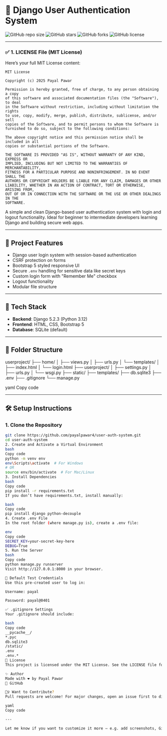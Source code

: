 #  🔐 Django User Authentication System

![GitHub repo size](https://img.shields.io/github/repo-size/payalpawar4/user-auth-system)
![GitHub stars](https://img.shields.io/github/stars/payalpawar4/user-auth-system?style=social)
![GitHub forks](https://img.shields.io/github/forks/payalpawar4/user-auth-system?style=social)
![GitHub license](https://img.shields.io/github/license/payalpawar4/user-auth-system)

---

### ✅ 1. LICENSE File (MIT License)
Here’s your full MIT License content:

```text
MIT License

Copyright (c) 2025 Payal Pawar

Permission is hereby granted, free of charge, to any person obtaining a copy
of this software and associated documentation files (the "Software"), to deal
in the Software without restriction, including without limitation the rights
to use, copy, modify, merge, publish, distribute, sublicense, and/or sell
copies of the Software, and to permit persons to whom the Software is
furnished to do so, subject to the following conditions:

The above copyright notice and this permission notice shall be included in all
copies or substantial portions of the Software.

THE SOFTWARE IS PROVIDED "AS IS", WITHOUT WARRANTY OF ANY KIND, EXPRESS OR
IMPLIED, INCLUDING BUT NOT LIMITED TO THE WARRANTIES OF MERCHANTABILITY,
FITNESS FOR A PARTICULAR PURPOSE AND NONINFRINGEMENT. IN NO EVENT SHALL THE
AUTHORS OR COPYRIGHT HOLDERS BE LIABLE FOR ANY CLAIM, DAMAGES OR OTHER
LIABILITY, WHETHER IN AN ACTION OF CONTRACT, TORT OR OTHERWISE, ARISING FROM,
OUT OF OR IN CONNECTION WITH THE SOFTWARE OR THE USE OR OTHER DEALINGS IN THE
SOFTWARE.
```
A simple and clean Django-based user authentication system with login and logout functionality. Ideal for beginner to intermediate developers learning Django and building secure web apps.

---

## 📂 Project Features

- Django user login system with session-based authentication  
- CSRF protection on forms  
- Bootstrap 5 styled responsive UI  
- Secure `.env` handling for sensitive data like secret keys  
- Custom login form with "Remember Me" checkbox  
- Logout functionality  
- Modular file structure

---

## 🚀 Tech Stack

- **Backend**: Django 5.2.3 (Python 3.12)
- **Frontend**: HTML, CSS, Bootstrap 5
- **Database**: SQLite (default)

---

## 📁 Folder Structure

userproject/
├── home/
│ ├── views.py
│ ├── urls.py
│ └── templates/
│ ├── index.html
│ └── login.html
├── userproject/
│ ├── settings.py
│ ├── urls.py
│ └── wsgi.py
├── static/
├── templates/
├── db.sqlite3
├── .env
├── .gitignore
└── manage.py

yaml
Copy code

---

## 🛠️ Setup Instructions

### 1. Clone the Repository
```bash
git clone https://github.com/payalpawar4/user-auth-system.git
cd user-auth-system
2. Create and Activate a Virtual Environment
bash
Copy code
python -m venv env
env\Scripts\activate  # For Windows
# OR
source env/bin/activate  # For Mac/Linux
3. Install Dependencies
bash
Copy code
pip install -r requirements.txt
If you don’t have requirements.txt, install manually:

bash
Copy code
pip install django python-decouple
4. Create .env File
In the root folder (where manage.py is), create a .env file:

env
Copy code
SECRET_KEY=your-secret-key-here
DEBUG=True
5. Run the Server
bash
Copy code
python manage.py runserver
Visit http://127.0.0.1:8000 in your browser.

🧪 Default Test Credentials
Use this pre-created user to log in:

Username: payal

Password: payal@0401

✅ .gitignore Settings
Your .gitignore should include:

bash
Copy code
__pycache__/
*.pyc
db.sqlite3
/static/
.env
.env.*
🪪 License
This project is licensed under the MIT License. See the LICENSE file for details.

✨ Author
Made with ❤️ by Payal Pawar
🔗 GitHub

🙋‍♀️ Want to Contribute?
Pull requests are welcome! For major changes, open an issue first to discuss what you’d like to change.

yaml
Copy code

---

Let me know if you want to customize it more — e.g. add screenshots, GitHub badges, 
